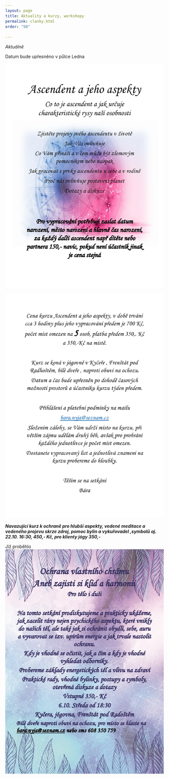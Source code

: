 ```yaml
---
layout: page
title: Aktuality a kurzy, workshopy
permalink: clanky.html
order: "50"

---
```

_Aktuálně_

Datum bude upřesněno v půlce Ledna

![](/uploads/ascendent-a-jeho-aspekty-page0001.jpg)

![](/uploads/ascendent-a-jeho-aspekty-page0002.jpg)

**_Navazující kurz k ochraně pro hlubší aspekty, vedené meditace a vedeného projevu skrze zdroj, pomoc bylin a vykuřovadel ,symbolů aj. 22.10. 16:30, 450,- Kč, pro klienty jógy 350,-_**

Již proběhlo  
![](/uploads/ochrana-vlastniho-chramu-page0001-1.jpg)